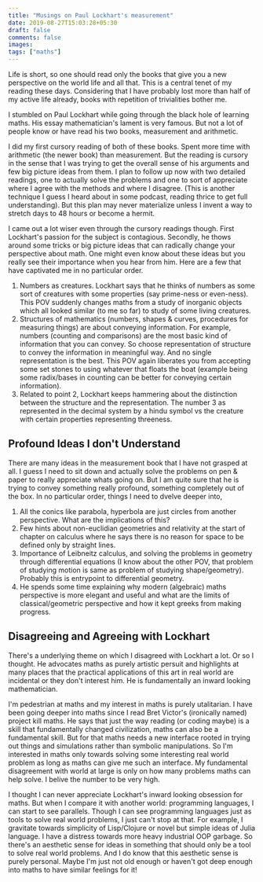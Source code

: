 ```yaml
---
title: "Musings on Paul Lockhart's measurement"
date: 2019-08-27T15:03:28+05:30
draft: false
comments: false
images:
tags: ["maths"]
---
```


Life is short, so one should read only the books that give you a new perspective
on the world life and all that. This is a central tenet of my reading these days.
Considering that I have probably lost more than half of my active life already,
books with repetition of trivialities bother me.

I stumbled on Paul Lockhart while going through the black hole of learning
maths. His essay mathematician's lament is very famous. But not a lot of
people know or have read his two books, measurement and arithmetic.

I did my first cursory reading of both of these books. Spent more time with
arithmetic (the newer book) than measurement. But the reading is cursory in
the sense that I was trying to get the overall sense of his arguments and few
big picture ideas from them. I plan to follow up now with two detailed readings,
one to actually solve the problems and one to sort of appreciate where I agree
with the methods and where I disagree. (This is another technique I guess I heard
about in some podcast, reading thrice to get full understanding). But this plan
may never materialize unless I invent a way to stretch days to 48 hours or become
a hermit.

I came out a lot wiser even through the cursory readings though. First Lockhart's
passion for the subject is contagious. Secondly, he thows around some tricks or big
picture ideas  that can radically change your perspective about math. One might
even know about these ideas but you really see their importance when you hear
from him. Here are a few that have captivated me in no particular order.

  1. Numbers as creatures. Lockhart says that he thinks of numbers as some sort
  of creatures with some properties (say prime-ness or even-ness). This POV suddenly
  changes maths from a study of inorganic objects which all looked similar (to me
  so far) to study of some living creatures.
  2. Structures of mathematics (numbers, shapes & curves, procedures for measuring
  things) are about conveying information. For example, numbers (counting
  and comparisons) are the most basic kind of information that you can convey. So
  choose representation of structure to convey the information in meaningful way.
  And no single representation is the best. This POV again liberates you from
  accepting some set stones to using whatever that floats the boat (example being some
  radix/bases in counting can be better for conveying certain information).
  3. Related to point 2, Lockhart keeps hammering about the distinction between
  the structure and the representation. The number 3 as represented in the decimal
  system by a hindu symbol vs the creature with certain properties representing
  threeness.

## Profound Ideas I don't Understand

There are many ideas in the measurement book that I have not grasped at all.
I guess I need to sit down and actually solve the problems on pen & paper to
really appreciate whats going on. But I am quite sure that he is trying to
convey something really profound, something completely out of the box. In no
particular order, things I need to dvelve deeper into,

  1. All the conics like parabola, hyperbola are just circles from another
  perspective. What are the implications of this?
  2. Few hints about non-euclidian geometries and relativity at the start of
  chapter on calculus where he says there is no reason for space to be defined
  only by straight lines.
  3. Importance of Leibneitz calculus, and solving the problems in geometry
  through differential equations (I know about the other POV, that problem
  of studying motion is same as problem of studying shape/geometry). Probably
  this is entrypoint to differential geometry.
  4. He spends some time explaining why modern (algebraic) maths perspective
  is more elegant and useful and what are the limits of classical/geometric
  perspective and how it kept greeks from making progress.

## Disagreeing and Agreeing with Lockhart

There's a underlying theme on which I disagreed with Lockhart a lot. Or so I
thought. He advocates maths as purely artistic persuit and highlights at many
places that the practical applications of this art in real world are incidental
or they don't interest him. He is fundamentally an inward looking mathematician.

I'm pedestrian at maths and my interest in maths is purely utalitarian. I have
been going deeper into maths since I read Bret Victor's (ironically named) project
kill maths. He says that just the way reading (or coding maybe) is a skill that
fundamentally changed civilization, maths can also be a fundamental skill. But for that
maths needs a new interface rooted in trying out things and simulations rather
than symbolic manipulations. So I'm interested in maths only towards solving some
interesting real world problem as long as maths can give me such an interface.
My fundamental disagreement with world at large is only on how many problems maths
can help solve. I belive the number to be very high.

I thought I can never appreciate Lockhart's inward looking obsession for maths.
But when I compare it with another world: programming languages, I can start to
see parallels. Though I can see programming languages just as tools
to solve real world problems, I just can't stop at that. For example, I gravitate
towards simplicity of Lisp/Clojure or novel but simple ideas of Julia language. I have
a distress towards more heavy industrial OOP garbage. So there's an aesthetic sense for
ideas in something that should only be a tool to solve real world problems. And I
do know that this aesthetic sense is purely personal. Maybe I'm just not old enough
or haven't got deep enough into maths to have similar feelings for it!

  


